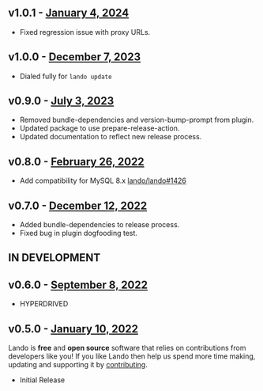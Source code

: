 ## v1.0.1 - [January 4, 2024](https://github.com/lando/joomla/releases/tag/v1.0.1)
  
  * Fixed regression issue with proxy URLs.

## v1.0.0 - [December 7, 2023](https://github.com/lando/joomla/releases/tag/v1.0.0)
  
  * Dialed fully for `lando update`

## v0.9.0 - [July 3, 2023](https://github.com/lando/joomla/releases/tag/v0.9.0)
  
  * Removed bundle-dependencies and version-bump-prompt from plugin.
  * Updated package to use prepare-release-action.
  * Updated documentation to reflect new release process.

## v0.8.0 - [February 26, 2022](https://github.com/lando/joomla/releases/tag/v0.8.0)

* Add compatibility for MySQL 8.x [lando/lando#1426](https://github.com/lando/lando/issues/1462)

## v0.7.0 - [December 12, 2022](https://github.com/lando/joomla/releases/tag/v0.7.0)
  * Added bundle-dependencies to release process.
  * Fixed bug in plugin dogfooding test.

## IN DEVELOPMENT

## v0.6.0 - [September 8, 2022](https://github.com/lando/joomla/releases/tag/v0.6.0)

* HYPERDRIVED

## v0.5.0 - [January 10, 2022](https://github.com/lando/joomla/releases/tag/v0.5.0)

Lando is **free** and **open source** software that relies on contributions from developers like you! If you like Lando then help us spend more time making, updating and supporting it by [contributing](https://github.com/sponsors/lando).

* Initial Release
